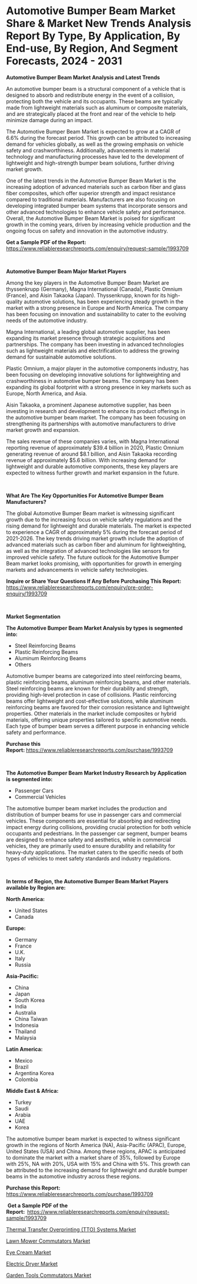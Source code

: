 <p><h1>Automotive Bumper Beam Market Share & Market New Trends Analysis Report By Type, By Application, By End-use, By Region, And Segment Forecasts, 2024 - 2031</h1></p><p><strong>Automotive Bumper Beam Market Analysis and Latest Trends</strong></p>
<p><p>An automotive bumper beam is a structural component of a vehicle that is designed to absorb and redistribute energy in the event of a collision, protecting both the vehicle and its occupants. These beams are typically made from lightweight materials such as aluminum or composite materials, and are strategically placed at the front and rear of the vehicle to help minimize damage during an impact.</p><p>The Automotive Bumper Beam Market is expected to grow at a CAGR of 6.6% during the forecast period. This growth can be attributed to increasing demand for vehicles globally, as well as the growing emphasis on vehicle safety and crashworthiness. Additionally, advancements in material technology and manufacturing processes have led to the development of lightweight and high-strength bumper beam solutions, further driving market growth.</p><p>One of the latest trends in the Automotive Bumper Beam Market is the increasing adoption of advanced materials such as carbon fiber and glass fiber composites, which offer superior strength and impact resistance compared to traditional materials. Manufacturers are also focusing on developing integrated bumper beam systems that incorporate sensors and other advanced technologies to enhance vehicle safety and performance. Overall, the Automotive Bumper Beam Market is poised for significant growth in the coming years, driven by increasing vehicle production and the ongoing focus on safety and innovation in the automotive industry.</p></p>
<p><strong>Get a Sample PDF of the Report:&nbsp;</strong> <a href="https://www.reliableresearchreports.com/enquiry/request-sample/1993709">https://www.reliableresearchreports.com/enquiry/request-sample/1993709</a></p>
<p>&nbsp;</p>
<p><strong>Automotive Bumper Beam Major Market Players</strong></p>
<p><p>Among the key players in the Automotive Bumper Beam Market are thyssenkrupp (Germany), Magna International (Canada), Plastic Omnium (France), and Aisin Takaoka (Japan). Thyssenkrupp, known for its high-quality automotive solutions, has been experiencing steady growth in the market with a strong presence in Europe and North America. The company has been focusing on innovation and sustainability to cater to the evolving needs of the automotive industry.</p><p>Magna International, a leading global automotive supplier, has been expanding its market presence through strategic acquisitions and partnerships. The company has been investing in advanced technologies such as lightweight materials and electrification to address the growing demand for sustainable automotive solutions.</p><p>Plastic Omnium, a major player in the automotive components industry, has been focusing on developing innovative solutions for lightweighting and crashworthiness in automotive bumper beams. The company has been expanding its global footprint with a strong presence in key markets such as Europe, North America, and Asia.</p><p>Aisin Takaoka, a prominent Japanese automotive supplier, has been investing in research and development to enhance its product offerings in the automotive bumper beam market. The company has been focusing on strengthening its partnerships with automotive manufacturers to drive market growth and expansion.</p><p>The sales revenue of these companies varies, with Magna International reporting revenue of approximately $39.4 billion in 2020, Plastic Omnium generating revenue of around $8.1 billion, and Aisin Takaoka recording revenue of approximately $5.6 billion. With increasing demand for lightweight and durable automotive components, these key players are expected to witness further growth and market expansion in the future.</p></p>
<p>&nbsp;</p>
<p><strong>What Are The Key Opportunities For Automotive Bumper Beam Manufacturers?</strong></p>
<p><p>The global Automotive Bumper Beam market is witnessing significant growth due to the increasing focus on vehicle safety regulations and the rising demand for lightweight and durable materials. The market is expected to experience a CAGR of approximately 5% during the forecast period of 2021-2026. The key trends driving market growth include the adoption of advanced materials such as carbon fiber and aluminum for lightweighting, as well as the integration of advanced technologies like sensors for improved vehicle safety. The future outlook for the Automotive Bumper Beam market looks promising, with opportunities for growth in emerging markets and advancements in vehicle safety technologies.</p></p>
<p><strong>Inquire or Share Your Questions If Any Before Purchasing This Report:</strong> <a href="https://www.reliableresearchreports.com/enquiry/pre-order-enquiry/1993709">https://www.reliableresearchreports.com/enquiry/pre-order-enquiry/1993709</a></p>
<p>&nbsp;</p>
<p><strong>Market Segmentation</strong></p>
<p><strong>The Automotive Bumper Beam Market Analysis by types is segmented into:</strong></p>
<p><ul><li>Steel Reimforcing Beams</li><li>Plastic Reinforcing Beams</li><li>Aluminum Reinforcing Beams</li><li>Others</li></ul></p>
<p><p>Automotive bumper beams are categorized into steel reinforcing beams, plastic reinforcing beams, aluminum reinforcing beams, and other materials. Steel reinforcing beams are known for their durability and strength, providing high-level protection in case of collisions. Plastic reinforcing beams offer lightweight and cost-effective solutions, while aluminum reinforcing beams are favored for their corrosion resistance and lightweight properties. Other materials in the market include composites or hybrid materials, offering unique properties tailored to specific automotive needs. Each type of bumper beam serves a different purpose in enhancing vehicle safety and performance.</p></p>
<p><strong>Purchase this Report:&nbsp;</strong><a href="https://www.reliableresearchreports.com/purchase/1993709">https://www.reliableresearchreports.com/purchase/1993709</a></p>
<p>&nbsp;</p>
<p><strong>The Automotive Bumper Beam Market Industry Research by Application is segmented into:</strong></p>
<p><ul><li>Passenger Cars</li><li>Commercial Vehicles</li></ul></p>
<p><p>The automotive bumper beam market includes the production and distribution of bumper beams for use in passenger cars and commercial vehicles. These components are essential for absorbing and redirecting impact energy during collisions, providing crucial protection for both vehicle occupants and pedestrians. In the passenger car segment, bumper beams are designed to enhance safety and aesthetics, while in commercial vehicles, they are primarily used to ensure durability and reliability for heavy-duty applications. The market caters to the specific needs of both types of vehicles to meet safety standards and industry regulations.</p></p>
<p>&nbsp;</p>
<p><strong>In terms of Region, the Automotive Bumper Beam Market Players available by Region are:</strong></p>
<p>
    <p> <strong> North America: </strong>
        <ul>
            <li>United States</li>
            <li>Canada</li>
        </ul>
        </p> 
    <p> <strong> Europe: </strong>
        <ul>
            <li>Germany</li>
            <li>France</li>
            <li>U.K.</li>
            <li>Italy</li>
            <li>Russia</li>
        </ul>
        </p> 
    <p> <strong> Asia-Pacific: </strong>
        <ul>
            <li>China</li>
            <li>Japan</li>
            <li>South Korea</li>
            <li>India</li>
            <li>Australia</li>
            <li>China Taiwan</li>
            <li>Indonesia</li>
            <li>Thailand</li>
            <li>Malaysia</li>
        </ul>
        </p> 
    <p> <strong> Latin America: </strong>
        <ul>
            <li>Mexico</li>
            <li>Brazil</li>
            <li>Argentina Korea</li>
            <li>Colombia</li>
        </ul>
        </p> 
    <p> <strong> Middle East & Africa: </strong>
        <ul>
            <li>Turkey</li>
            <li>Saudi</li>
            <li>Arabia</li>
            <li>UAE</li>
            <li>Korea</li>
        </ul>
    </p>
    </p>
<p><p>The automotive bumper beam market is expected to witness significant growth in the regions of North America (NA), Asia-Pacific (APAC), Europe, United States (USA) and China. Among these regions, APAC is anticipated to dominate the market with a market share of 35%, followed by Europe with 25%, NA with 20%, USA with 15% and China with 5%. This growth can be attributed to the increasing demand for lightweight and durable bumper beams in the automotive industry across these regions.</p></p>
<p><strong>Purchase this Report: </strong><a href="https://www.reliableresearchreports.com/purchase/1993709">https://www.reliableresearchreports.com/purchase/1993709</a></p>
<p>&nbsp;<strong>Get a Sample PDF of the Report:&nbsp;&nbsp;</strong><a href="https://www.reliableresearchreports.com/enquiry/request-sample/1993709">https://www.reliableresearchreports.com/enquiry/request-sample/1993709</a></p>
<p><strong></strong></p>
<p><p><a href="https://bubble-tree-ea4.notion.site/Thermal-Transfer-Overprinting-TTO-Systems-Market-Size-Global-Industry-Overview-Market-Segmentati-d0ad5cea8eed43d1870256dc6f68e2d0">Thermal Transfer Overprinting (TTO) Systems Market</a></p><p><a href="https://glittery-fuchsia-86a.notion.site/Insights-into-Lawn-Mower-Commutators-Market-Size-Analysing-Market-Share-Trends-and-Growth-from-20-84415b86bdbc4dbcb4a39e71c55f0b44">Lawn Mower Commutators Market</a></p><p><a href="https://view.publitas.com/reportprime-1/eye-cream-market-size-furnishes-valuable-information-encompassing-market-share-market-trends-and-projections-spanning-from-2024-to-2031/">Eye Cream Market</a></p><p><a href="https://view.publitas.com/reportprime-1/electric-dryer-market-research-report-provides-thorough-industry-overview-which-offers-an-in-depth-analysis-of-product-trends-and-new-market-divisions/">Electric Dryer Market</a></p><p><a href="https://thundering-castanet-c65.notion.site/Garden-Tools-Commutators-Market-Size-and-Examines-its-Market-Scope-with-a-Primary-Focus-on-Growth--1336b15e3be3435ca9a0e5f749a24c77">Garden Tools Commutators Market</a></p></p>